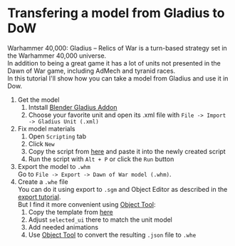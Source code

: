 # Transfering a model from Gladius to DoW

Warhammer 40,000: Gladius – Relics of War is a turn-based strategy set in the Warhammer 40,000 universe.  
In addition to being a great game it has a lot of units not presented in the Dawn of War game, including AdMech and tyranid races.  
In this tutorial I'll show how you can take a model from Gladius and use it in Dow.

1. Get the model
    1. Intstall [Blender Gladius Addon](https://github.com/amorgun/blender_gladius?tab=readme-ov-file#installation)
    2. Choose your favorite unit and open its .xml file with `File -> Import -> Gladius Unit (.xml)`
2. Fix model materials
    1. Open `Scripting` tab
    2. Click `New`
    3. Copy the script from [here](https://github.com/amorgun/dow_utils/blob/main/scripts/gladius_convert.py) and paste it into the newly created script
    4. Run the script with `Alt + P` or click the `Run` button
3. Export the model to `.whm`  
 Go to `File -> Export -> Dawn of War model (.whm)`.
4. Create a `.whe` file  
 You can do it using export to `.sgm` and Object Editor as described in the [export tutorial](./export.md).  
 But I find it more convenient using [Object Tool](https://github.com/amorgun/dow_utils/tree/main/object_tool):  
    1. Copy the template from [here](./gladius_whe_template.json)
    2. Adjust `selected_ui` there to match the unit model
    3. Add needed animations
    4. Use [Object Tool](https://github.com/amorgun/dow_utils/tree/main/object_tool) to convert the resulting `.json` file to `.whe`